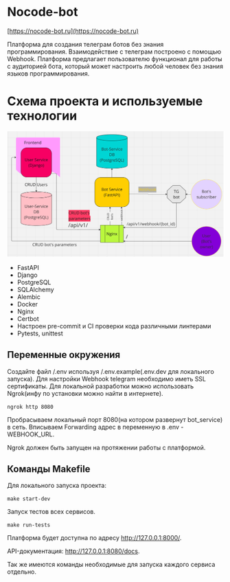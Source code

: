# Nocode-bot
[https://nocode-bot.ru](https://nocode-bot.ru)

Платформа для создания телеграм ботов без знания программирования. Взаимодействие с телеграм построено с помощью Webhook. Платформа предлагает пользователю функционал для работы с аудиторией бота, который может настроить любой человек без знания языков программирования.

# Схема проекта и используемые технологии
![nocode-bot.ru](readme/nocode-bot.png)
* FastAPI
* Django
* PostgreSQL
* SQLAlchemy
* Alembic
* Docker
* Nginx
* Certbot
* Настроен pre-commit и CI проверки кода различными линтерами
* Pytests, unittest
## Переменные окружения
Создайте файл /.env используя /.env.example(.env.dev для локального запуска).
Для настройки Webhook telegram необходимо иметь SSL сертификаты. Для локальной разработки можно использовать Ngrok(инфу по установки можно найти в интернете).
```
ngrok http 8080
```
Пробрасываем локальный порт 8080(на котором развернут bot_service) в сеть. Вписываем Forwarding адрес в переменную в .env - WEBHOOK_URL.

Ngrok должен быть запущен на протяжении работы с платформой.
## Команды Makefile
Для локального запуска проекта:
```
make start-dev
```
Запуск тестов всех сервисов.
```
make run-tests
```

Платформа будет доступна по адресу http://127.0.0.1:8000/.

API-документация: http://127.0.0.1:8080/docs.

Так же имеются команды необходимые для запуска каждого сервиса отдельно.